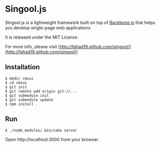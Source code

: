 # Singool.js

Singool.js is a lightweight framework built on top of [Backbone.js](http://backbonejs.org/) that helps you develop single-page web applications.

It is released under the MIT License.

For more info, please visit [http://fahad19.github.com/singool/](http://fahad19.github.com/singool/)

## Installation

    $ mkdir cmsui
    $ cd cmsui
    $ git init
    $ git remote add origin git://...
    $ git submodule init
    $ git submodule update
    $ npm install .

## Run

    $ ./node_modules/.bin/cake server

Open http://localhost:3000 from your browser.